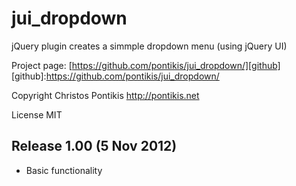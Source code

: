 jui_dropdown
==============

jQuery plugin creates a simmple dropdown menu (using jQuery UI)

Project page: [https://github.com/pontikis/jui_dropdown/][github]
[github]:https://github.com/pontikis/jui_dropdown/

Copyright Christos Pontikis http://pontikis.net

License MIT

Release 1.00 (5 Nov 2012)
-------------------------
* Basic functionality
